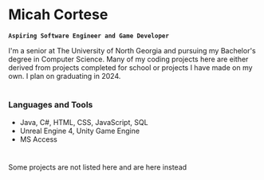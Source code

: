 # Micah Cortese

**`Aspiring Software Engineer and Game Developer`**

I'm a senior at The University of North Georgia and pursuing my Bachelor's degree in Computer Science. Many of my coding projects here are either derived from projects completed for school or projects I have made on my own. I plan on graduating in 2024.

#

### Languages and Tools

* Java, C#, HTML, CSS, JavaScript, SQL
* Unreal Engine 4, Unity Game Engine
* MS Access

#

Some projects are not listed here and are here instead <a href="https://zerogravitygaming.itch.io/">